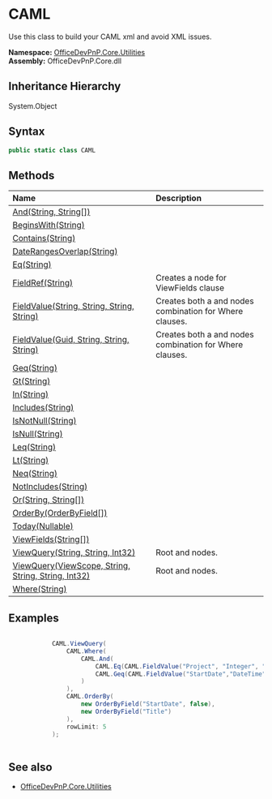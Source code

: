 # CAML
Use this class to build your CAML xml and avoid XML issues.  

**Namespace:** [OfficeDevPnP.Core.Utilities](OfficeDevPnP.Core.Utilities.md)  
**Assembly:** OfficeDevPnP.Core.dll  
## Inheritance Hierarchy
System.Object  


## Syntax
```C#
public static class CAML
```
## Methods
|**Name**|**Description**|
|:-----|:-----|
| [And(String, String[])](OfficeDevPnP.Core.Utilities.CAML.2163f362.md) | 
| [BeginsWith(String)](OfficeDevPnP.Core.Utilities.CAML.98c94c83.md) | 
| [Contains(String)](OfficeDevPnP.Core.Utilities.CAML.30c4004e.md) | 
| [DateRangesOverlap(String)](OfficeDevPnP.Core.Utilities.CAML.3b844ec8.md) | 
| [Eq(String)](OfficeDevPnP.Core.Utilities.CAML.b61163fe.md) | 
| [FieldRef(String)](OfficeDevPnP.Core.Utilities.CAML.145eb1c6.md) | Creates a <FieldRef> node for ViewFields clause
| [FieldValue(String, String, String, String)](OfficeDevPnP.Core.Utilities.CAML.d591550d.md) | Creates both a <FieldRef> and <Value> nodes combination for Where clauses.
| [FieldValue(Guid, String, String, String)](OfficeDevPnP.Core.Utilities.CAML.e7e6d57b.md) | Creates both a <FieldRef> and <Value> nodes combination for Where clauses.
| [Geq(String)](OfficeDevPnP.Core.Utilities.CAML.ee6386e1.md) | 
| [Gt(String)](OfficeDevPnP.Core.Utilities.CAML.b5706338.md) | 
| [In(String)](OfficeDevPnP.Core.Utilities.CAML.b4b6656a.md) | 
| [Includes(String)](OfficeDevPnP.Core.Utilities.CAML.675847ac.md) | 
| [IsNotNull(String)](OfficeDevPnP.Core.Utilities.CAML.24458b05.md) | 
| [IsNull(String)](OfficeDevPnP.Core.Utilities.CAML.f92d91c8.md) | 
| [Leq(String)](OfficeDevPnP.Core.Utilities.CAML.ee63bade.md) | 
| [Lt(String)](OfficeDevPnP.Core.Utilities.CAML.b57064c7.md) | 
| [Neq(String)](OfficeDevPnP.Core.Utilities.CAML.ee63a4f8.md) | 
| [NotIncludes(String)](OfficeDevPnP.Core.Utilities.CAML.1518f754.md) | 
| [Or(String, String[])](OfficeDevPnP.Core.Utilities.CAML.d687337d.md) | 
| [OrderBy(OrderByField[])](OfficeDevPnP.Core.Utilities.CAML.e8e4df3.md) | 
| [Today(Nullable<Int32>)](OfficeDevPnP.Core.Utilities.CAML.964aa169.md) | 
| [ViewFields(String[])](OfficeDevPnP.Core.Utilities.CAML.4f215fe4.md) | 
| [ViewQuery(String, String, Int32)](OfficeDevPnP.Core.Utilities.CAML.ca539507.md) | Root <View> and <Query> nodes.
| [ViewQuery(ViewScope, String, String, String, Int32)](OfficeDevPnP.Core.Utilities.CAML.eb386895.md) | Root <View> and <Query> nodes.
| [Where(String)](OfficeDevPnP.Core.Utilities.CAML.93c72eea.md) | 
## Examples
```C#

            CAML.ViewQuery(
                CAML.Where(
                    CAML.And(
                        CAML.Eq(CAML.FieldValue("Project", "Integer", "{0}")),
                        CAML.Geq(CAML.FieldValue("StartDate","DateTime", CAML.Today()))
                    )
                ),
                CAML.OrderBy(
                    new OrderByField("StartDate", false),
                    new OrderByField("Title")
                ),
                rowLimit: 5
            );
            
```

## See also
- [OfficeDevPnP.Core.Utilities](OfficeDevPnP.Core.Utilities.md)
